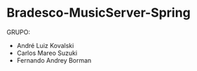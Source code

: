 # Bradesco-MusicServer-Spring

GRUPO:
 - André Luiz Kovalski
 - Carlos Mareo Suzuki
 - Fernando Andrey Borman